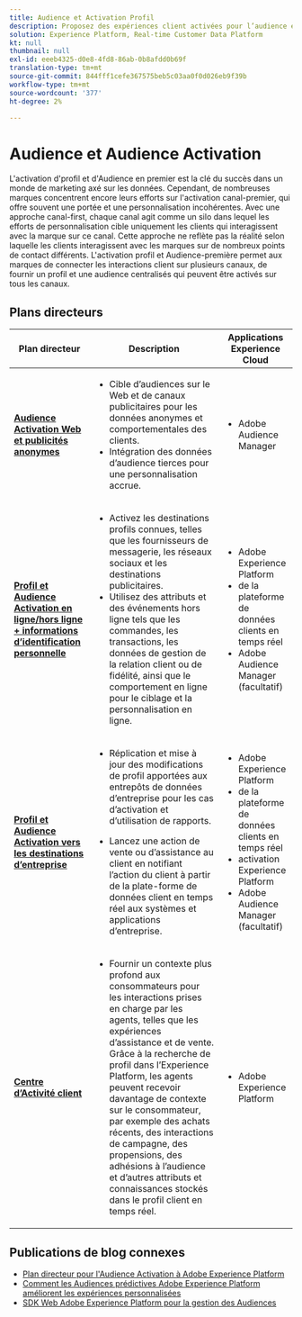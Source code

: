 ```yaml
---
title: Audience et Activation Profil
description: Proposez des expériences client activées pour l’audience et centrées sur le profil grâce aux ​ de plateforme de données client en temps réel.
solution: Experience Platform, Real-time Customer Data Platform
kt: null
thumbnail: null
exl-id: eeeb4325-d0e8-4fd8-86ab-0b8afdd0b69f
translation-type: tm+mt
source-git-commit: 844fff1cefe367575beb5c03aa0f0d026eb9f39b
workflow-type: tm+mt
source-wordcount: '377'
ht-degree: 2%

---
```



# Audience et Audience Activation

L&#39;activation d&#39;profil et d&#39;Audience en premier est la clé du succès dans un monde de marketing axé sur les données. Cependant, de nombreuses marques concentrent encore leurs efforts sur l&#39;activation canal-premier, qui offre souvent une portée et une personnalisation incohérentes. Avec une approche canal-first, chaque canal agit comme un silo dans lequel les efforts de personnalisation cible uniquement les clients qui interagissent avec la marque sur ce canal. Cette approche ne reflète pas la réalité selon laquelle les clients interagissent avec les marques sur de nombreux points de contact différents. L&#39;activation profil et Audience-première permet aux marques de connecter les interactions client sur plusieurs canaux, de fournir un profil et une audience centralisés qui peuvent être activés sur tous les canaux.

## Plans directeurs

| Plan directeur | Description | Applications Experience Cloud |
|---|---|---|
| **[Audience Activation Web et publicités anonymes](anonymous.md)** | <ul><li>Cible d’audiences sur le Web et de canaux publicitaires pour les données anonymes et comportementales des clients.</li><li>Intégration des données d’audience tierces pour une personnalisation accrue.</li></ul> | <ul><li>Adobe Audience Manager</li></ul> |
| **[Profil et Audience Activation en ligne/hors ligne + informations d’identification personnelle](online-offline.md)** | <ul><li>Activez les destinations profils connues, telles que les fournisseurs de messagerie, les réseaux sociaux et les destinations publicitaires. </li><li>Utilisez des attributs et des événements hors ligne tels que les commandes, les transactions, les données de gestion de la relation client ou de fidélité, ainsi que le comportement en ligne pour le ciblage et la personnalisation en ligne.</li></ul> | <ul><li>Adobe Experience Platform</li><li>  de la plateforme de données clients en temps réel</li><li>Adobe Audience Manager (facultatif)</li></ul> |
| **[Profil et Audience Activation vers les destinations d’entreprise](enterprise-destinations.md)** | <ul><li>Réplication et mise à jour des modifications de profil apportées aux entrepôts de données d’entreprise pour les cas d’activation et d’utilisation de rapports. </li></ul><ul><li>Lancez une action de vente ou d’assistance au client en notifiant l’action du client à partir de la plate-forme de données client en temps réel aux systèmes et applications d’entreprise.</li></ul> | <ul><li>Adobe Experience Platform</li><li> de la plateforme de données clients en temps réel</li><li>activation Experience Platform</li><li>Adobe Audience Manager (facultatif)</li></ul> |
| **[Centre d’Activité client](customer-activity.md)** | <ul><li>Fournir un contexte plus profond aux consommateurs pour les interactions prises en charge par les agents, telles que les expériences d’assistance et de vente. Grâce à la recherche de profil dans l’Experience Platform, les agents peuvent recevoir davantage de contexte sur le consommateur, par exemple des achats récents, des interactions de campagne, des propensions, des adhésions à l’audience et d’autres attributs et connaissances stockés dans le profil client en temps réel.</li></ul> | <ul><li>Adobe Experience Platform</li></ul> |

## Publications de blog connexes

* [Plan directeur pour l&#39;Audience Activation à Adobe Experience Platform](https://medium.com/adobetech/a-blueprint-for-audience-activation-in-adobe-experience-platform-b2b30fae90fd)
* [Comment les Audiences prédictives Adobe Experience Platform améliorent les expériences personnalisées](https://medium.com/adobetech/how-adobe-experience-platform-predictive-audiences-improves-personalized-experiences-1f75a60cb7a3)
* [SDK Web Adobe Experience Platform pour la gestion des Audiences](https://medium.com/adobetech/adobe-experience-platform-web-sdk-for-audience-management-751fa6d063bc)
